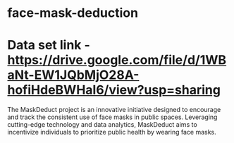 # face-mask-deduction
# Data set link - https://drive.google.com/file/d/1WBaNt-EW1JQbMjO28A-hofiHdeBWHal6/view?usp=sharing
The MaskDeduct project is an innovative initiative designed to encourage and track the consistent use of face masks in public spaces. Leveraging cutting-edge technology and data analytics, MaskDeduct aims to incentivize individuals to prioritize public health by wearing face masks.
